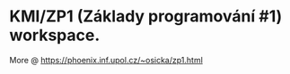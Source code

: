 # **KMI/ZP1 (Základy programování #1) workspace.**  
More @ https://phoenix.inf.upol.cz/~osicka/zp1.html
